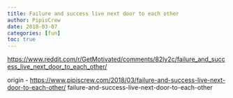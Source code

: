 ```yaml
---
title: Failure and success live next door to each other
author: PipisCrew
date: 2018-03-07
categories: [fun]
toc: true
---
```


https://www.reddit.com/r/GetMotivated/comments/82ly2c/failure_and_success_live_next_door_to_each_other/

origin - https://www.pipiscrew.com/2018/03/failure-and-success-live-next-door-to-each-other/ failure-and-success-live-next-door-to-each-other